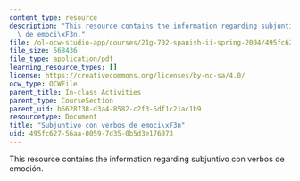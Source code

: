 ```yaml
---
content_type: resource
description: "This resource contains the information regarding subjuntivo con verbos\
  \ de emoci\xF3n."
file: /ol-ocw-studio-app/courses/21g-702-spanish-ii-spring-2004/495fc62756aa00597d350b5d3e176073_MIT21G_702S04_30subj.pdf
file_size: 568436
file_type: application/pdf
learning_resource_types: []
license: https://creativecommons.org/licenses/by-nc-sa/4.0/
ocw_type: OCWFile
parent_title: In-class Activities
parent_type: CourseSection
parent_uid: b6628738-d3a4-8582-c2f3-5df1c21ac1b9
resourcetype: Document
title: "Subjuntivo con verbos de emoci\xF3n"
uid: 495fc627-56aa-0059-7d35-0b5d3e176073
---
```

This resource contains the information regarding subjuntivo con verbos de emoción.